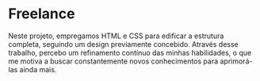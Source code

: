 <h1>Freelance</h1>
<p>Neste projeto, empregamos HTML e CSS para edificar a estrutura completa, seguindo um design previamente concebido. Através desse trabalho, percebo um refinamento contínuo das minhas habilidades, o que me motiva a buscar constantemente novos conhecimentos para aprimorá-las ainda mais.</p>
